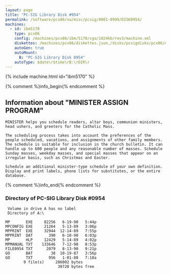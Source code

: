 ```yaml
---
layout: page
title: "PC-SIG Library Disk #954"
permalink: /software/pcx86/sw/misc/pcsig/0001-0999/DISK0954/
machines:
  - id: ibm5170
    type: pcx86
    config: /machines/pcx86/ibm/5170/cga/1024kb/rev3/machine.xml
    diskettes: /machines/pcx86/diskettes.json,/disks/pcsigdisks/pcx86/diskettes.json
    autoGen: true
    autoMount:
      B: "PC-SIG Library Disk 0954"
    autoType: $date\r$time\rB:\rDIR\r
---
```


{% include machine.html id="ibm5170" %}

{% comment %}info_begin{% endcomment %}

## Information about "MINISTER ASSIGN PROGRAM"

    MINISTER helps you schedule readers, altar boys, communion ministers,
    head ushers, and greeters for the Catholic Mass.
    
    The scheduling process takes into account the preferences of the
    people scheduled, vacations, and assignments of other family members.
    The schedule is suitable for inclusion in the church bulletin. It can
    handle up to 600 people and any reasonable number of masses. Schedule
    Sunday masses, weekday masses, and special masses that appear on an
    irregular basis, such as Christmas and Easter.
    
    Schedule an additional minister-type schedule of your own definition.
    Display and print labels, phone lists for substitutes, or the entire
    database.
{% comment %}info_end{% endcomment %}


### Directory of PC-SIG Library Disk #0954

     Volume in drive A has no label
     Directory of A:\

    MP       EXE     82256   6-19-90   5:44p
    MPCONFIG EXE     21264   5-13-89   3:06p
    MPPRINT  EXE     32944  12-14-89   7:55p
    MPPRINT  DAT       390   6-10-90   6:03p
    MP       HLP     12429   5-14-89   4:02p
    MPMANUAL TXT    133646   7-12-90   8:53p
    FILE0954 TXT      2079   8-13-90   9:21p
    GO       BAT        38  10-19-87   3:56p
    GO       TXT       956   1-01-80   7:10a
            9 file(s)     286002 bytes
                           30720 bytes free
